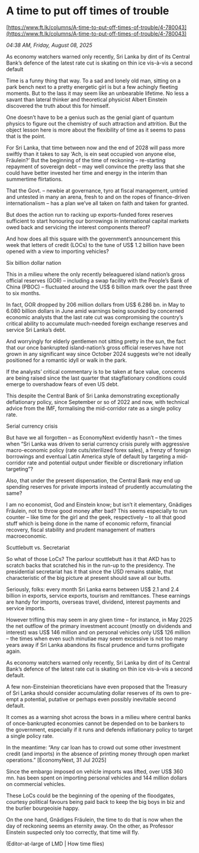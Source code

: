 # A time to put off  times of trouble

[https://www.ft.lk/columns/A-time-to-put-off-times-of-trouble/4-780043](https://www.ft.lk/columns/A-time-to-put-off-times-of-trouble/4-780043)

*04:38 AM, Friday, August 08, 2025*

As economy watchers warned only recently, Sri Lanka by dint of its Central Bank’s defence of the latest rate cut is skating on thin ice vis-à-vis a second default

Time is a funny thing that way. To a sad and lonely old man, sitting on a park bench next to a pretty energetic girl is but a few achingly fleeting moments. But to the lass it may seem like an unbearable lifetime. No less a savant than lateral thinker and theoretical physicist Albert Einstein discovered the truth about this for himself.

One doesn’t have to be a genius such as the genial giant of quantum physics to figure out the chemistry of such attraction and attrition. But the object lesson here is more about the flexibility of time as it seems to pass that is the point.

For Sri Lanka, that time between now and the end of 2028 will pass more swiftly than it takes to say ‘Ach, is ein seat occupied von anyone else, Fräulein?’ But the beginning of the time of reckoning – re-starting repayment of sovereign debt – may well convince the pretty lass that she could have better invested her time and energy in the interim than summertime flirtations.

That the Govt. – newbie at governance, tyro at fiscal management, untried and untested in many an arena, fresh to and on the ropes of finance-driven internationalism – has a plan we’ve all taken on faith and taken for granted.

But does the action run to racking up exports-funded forex reserves sufficient to start honouring our borrowings in international capital markets owed back and servicing the interest components thereof?

And how does all this square with the government’s announcement this week that letters of credit (LOCs) to the tune of US$ 1.2 billion have been opened with a view to importing vehicles?

Six billion dollar nation

This in a milieu where the only recently beleaguered island nation’s gross official reserves (GOR) – including a swap facility with the People’s Bank of China (PBOC) – fluctuated around the US$ 6 billion mark over the past three to six months.

In fact, GOR dropped by 206 million dollars from US$ 6.286 bn. in May to 6.080 billion dollars in June amid warnings being sounded by concerned economic analysts that the last rate cut was compromising the country’s critical ability to accumulate much-needed foreign exchange reserves and service Sri Lanka’s debt.

And worryingly for elderly gentlemen not sitting pretty in the sun, the fact that our once bankrupted island-nation’s gross official reserves have not grown in any significant way since October 2024 suggests we’re not ideally positioned for a romantic idyll or walk in the park.

If the analysts’ critical commentary is to be taken at face value, concerns are being raised since the last quarter that stagflationary conditions could emerge to overshadow fears of even US debt.

This despite the Central Bank of Sri Lanka demonstrating exceptionally deflationary policy, since September or so of 2022 and now, with technical advice from the IMF, formalising the mid-corridor rate as a single policy rate.

Serial currency crisis

But have we all forgotten – as EconomyNext evidently hasn’t – the times when “Sri Lanka was driven to serial currency crisis purely with aggressive macro-economic policy (rate cuts/sterilized forex sales), a frenzy of foreign borrowings and eventual Latin America style of default by targeting a mid-corridor rate and potential output under flexible or discretionary inflation targeting”?

Also, that under the present dispensation, the Central Bank may end up spending reserves for private imports instead of prudently accumulating the same?

I am no economist, God and Einstein know; but isn’t it elementary, Gnädiges Fräulein, not to throw good money after bad? This seems especially to run counter – like time for the girl and the geek, respectively – to all that good stuff which is being done in the name of economic reform, financial recovery, fiscal stability and prudent management of matters macroeconomic.

Scuttlebutt vs. Secretariat

So what of those LoCs? The parlour scuttlebutt has it that AKD has to scratch backs that scratched his in the run-up to the presidency. The presidential secretariat has it that since the USD remains stable, that characteristic of the big picture at present should save all our butts.

Seriously, folks: every month Sri Lanka earns between US$ 2.1 and 2.4 billion in exports, service exports, tourism and remittances. These earnings are handy for imports, overseas travel, dividend, interest payments and service imports.

However trifling this may seem in any given time – for instance, in May 2025 the net outflow of the primary investment account (mostly on dividends and interest) was US$ 146 million and on personal vehicles only US$ 126 million – the times when even such minutiae may seem excessive is not too many years away if Sri Lanka abandons its fiscal prudence and turns profligate again.

As economy watchers warned only recently, Sri Lanka by dint of its Central Bank’s defence of the latest rate cut is skating on thin ice vis-à-vis a second default.

A few non-Einsteinian theoreticians have even proposed that the Treasury of Sri Lanka should consider accumulating dollar reserves of its own to pre-empt a potential, putative or perhaps even possibly inevitable second default.

It comes as a warning shot across the bows in a milieu where central banks of once-bankrupted economies cannot be depended on to be bankers to the government, especially if it runs and defends inflationary policy to target a single policy rate.

In the meantime: “Any car loan has to crowd out some other investment credit (and imports) in the absence of printing money through open market operations.” [EconomyNext, 31 Jul 2025]

Since the embargo imposed on vehicle imports was lifted, over US$ 360 mn. has been spent on importing personal vehicles and 144 million dollars on commercial vehicles.

These LoCs could be the beginning of the opening of the floodgates, courtesy political favours being paid back to keep the big boys in biz and the burlier bourgeoisie happy.

On the one hand, Gnädiges Fräulein, the time to do that is now when the day of reckoning seems an eternity away. On the other, as Professor Einstein suspected only too correctly, that time will fly.

(Editor-at-large of LMD | How time flies)


